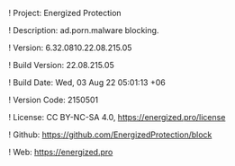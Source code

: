 ! Project: Energized Protection

! Description: ad.porn.malware blocking.

! Version: 6.32.0810.22.08.215.05

! Build Version: 22.08.215.05

! Build Date: Wed, 03 Aug 22 05:01:13 +06

! Version Code: 2150501

! License: CC BY-NC-SA 4.0, https://energized.pro/license

! Github: https://github.com/EnergizedProtection/block

! Web: https://energized.pro
